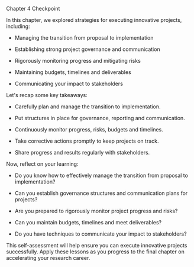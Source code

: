 Chapter 4 Checkpoint

In this chapter, we explored strategies for executing innovative projects, including:

- Managing the transition from proposal to implementation 

- Establishing strong project governance and communication

- Rigorously monitoring progress and mitigating risks

- Maintaining budgets, timelines and deliverables 

- Communicating your impact to stakeholders

Let's recap some key takeaways:

- Carefully plan and manage the transition to implementation.

- Put structures in place for governance, reporting and communication.

- Continuously monitor progress, risks, budgets and timelines. 

- Take corrective actions promptly to keep projects on track.

- Share progress and results regularly with stakeholders.

Now, reflect on your learning:

- Do you know how to effectively manage the transition from proposal to implementation?

- Can you establish governance structures and communication plans for projects?

- Are you prepared to rigorously monitor project progress and risks?

- Can you maintain budgets, timelines and meet deliverables?

- Do you have techniques to communicate your impact to stakeholders?

This self-assessment will help ensure you can execute innovative projects successfully. Apply these lessons as you progress to the final chapter on accelerating your research career.